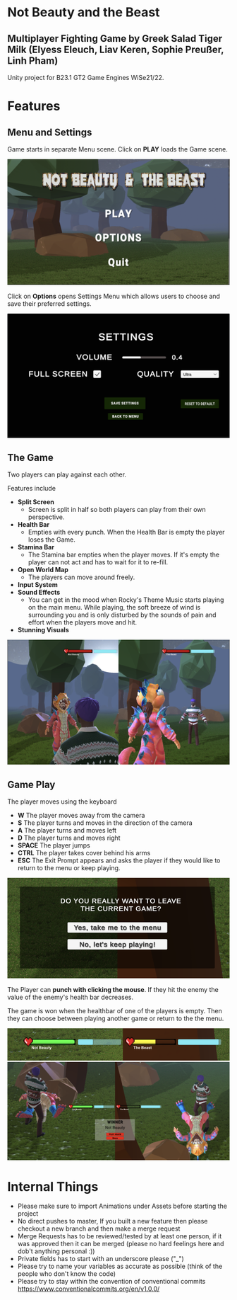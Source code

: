 # Not Beauty and the Beast
## Multiplayer Fighting Game by **Greek Salad Tiger Milk** (Elyess Eleuch, Liav Keren, Sophie Preußer, Linh Pham)
Unity project for B23.1 GT2 Game Engines WiSe21/22.

# Features

## Menu and Settings

Game starts in separate Menu scene. Click on **PLAY** loads the Game scene.

![Main Menu](Assets/Screenshots/MainMenu.png)

Click on **Options** opens Settings Menu which allows users to choose and save their preferred settings.

![Settings](Assets/Screenshots/Settings.png)

## The Game

Two players can play against each other.

Features include

- **Split Screen** 
  - Screen is split in half so both players can play from their own perspective.
- **Health Bar**
  - Empties with every punch. When the Health Bar is empty the player loses the Game.
- **Stamina Bar**
  - The Stamina bar empties when the player moves. If it's empty the player can not act and has to wait for it to re-fill.
- **Open World Map**
  - The players can move around freely.
- **Input System**
- **Sound Effects**
  - You can get in the mood when Rocky's Theme Music starts playing on the main menu. While playing, the soft breeze of wind is surrounding you and is only disturbed by the sounds of pain and effort when the players move and hit.
- **Stunning Visuals**

![Game Play](Assets/Screenshots/GamePlay.png)

## Game Play

The player moves using the keyboard 
- **W** The player moves away from the camera
- **S** The player turns and moves in the direction of the camera
- **A** The player turns and moves left
- **D** The player turns and moves right
- **SPACE** The player jumps
- **CTRL** The player takes cover behind his arms
- **ESC** The Exit Prompt appears and asks the player if they would like to return to the menu or keep playing.

![Confirmation Prompt](Assets/Screenshots/ConfirmationPrompt.png)

The Player can **punch with clicking the mouse**. If they hit the enemy the value of the enemy's health bar decreases.

The game is won when the healthbar of one of the players is empty. Then they can choose between playing another game or return to the the menu.

![Health Bar](Assets/Screenshots/HealthBarEmpties.png)
![Winner Screen](Assets/Screenshots/WinnerScreen.png)



# Internal Things
- Please make sure to import Animations under Assets before starting the project
- No direct pushes to master, If you built a new feature then please checkout a new branch and then make a merge request
- Merge Requests has to be reviewed/tested by at least one person, if it was approved then it can be merged (please no hard feelings here and dob't anything personal :))
- Private fields has to start with an underscore please ("_")
- Please try to name your variables as accurate as possible (think of the people who don't know the code)
- Please try to stay within the convention of conventional commits https://www.conventionalcommits.org/en/v1.0.0/

